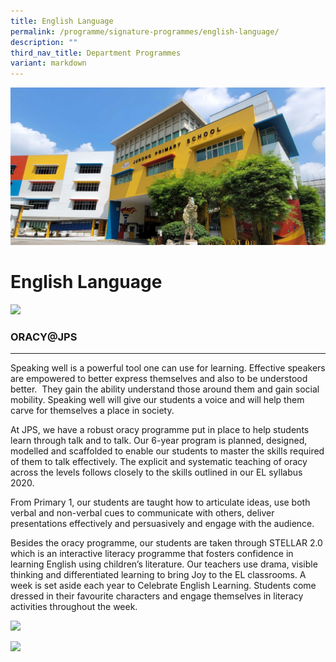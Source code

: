 ```yaml
---
title: English Language
permalink: /programme/signature-programmes/english-language/
description: ""
third_nav_title: Department Programmes
variant: markdown
---
```

![](/images/JPS_School_Front_Banner.jpg)

English Language
================
![](/images/el_oracy01.jpeg)

### ORACY@JPS
---------

Speaking well is a powerful tool one can use for learning. Effective speakers are empowered to better express themselves and also to be understood better.  They gain the ability understand those around them and gain social mobility. Speaking well will give our students a voice and will help them carve for themselves a place in society.

At JPS, we have a robust oracy programme put in place to help students learn through talk and to talk. Our 6-year program is planned, designed, modelled and scaffolded to enable our students to master the skills required of them to talk effectively. The explicit and systematic teaching of oracy across the levels follows closely to the skills outlined in our EL syllabus 2020.

From Primary 1, our students are taught how to articulate ideas, use both verbal and non-verbal cues to communicate with others, deliver presentations effectively and persuasively and engage with the audience.

Besides the oracy programme, our students are taken through STELLAR 2.0 which is an interactive literacy programme that fosters confidence in learning English using children’s literature. Our teachers use drama, visible thinking and differentiated learning to bring Joy to the EL classrooms. A week is set aside each year to Celebrate English Learning. Students come dressed in their favourite characters and engage themselves in literacy activities throughout the week.

![](/images/el_oracy02.jpeg)

![](/images/el_oracy03.jpeg)